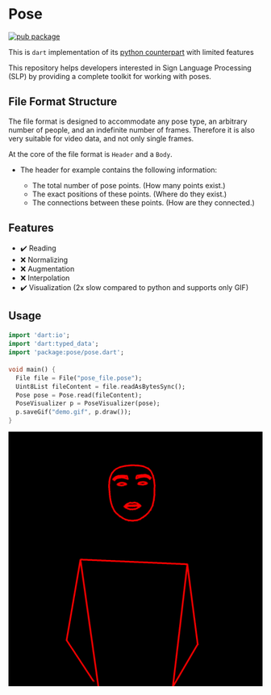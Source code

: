 # Pose

[![pub package](https://img.shields.io/pub/v/pose.svg)](https://pub.dev/packages/pose)

This is `dart` implementation of its [python counterpart](https://github.com/sign-language-processing/pose/tree/master/src/python) with limited features

This repository helps developers interested in Sign Language Processing (SLP) by providing a complete toolkit for working with poses.

## File Format Structure

The file format is designed to accommodate any pose type, an arbitrary number of people, and an indefinite number of frames. 
Therefore it is also very suitable for video data, and not only single frames.

At the core of the file format is `Header` and a `Body`.

* The header for example contains the following information:

    - The total number of pose points. (How many points exist.)
    - The exact positions of these points. (Where do they exist.)
    - The connections between these points. (How are they connected.)

## Features

- ✔️ Reading
- ❌ Normalizing
- ❌ Augmentation
- ❌ Interpolation
- ✔️ Visualization (2x slow compared to python and supports only GIF)

## Usage

```dart
import 'dart:io';
import 'dart:typed_data';
import 'package:pose/pose.dart';

void main() {
  File file = File("pose_file.pose");
  Uint8List fileContent = file.readAsBytesSync();
  Pose pose = Pose.read(fileContent);
  PoseVisualizer p = PoseVisualizer(pose);
  p.saveGif("demo.gif", p.draw());
}
```

![Demo Gif](https://raw.githubusercontent.com/bipinkrish/pose/master/assets/demo.gif)
